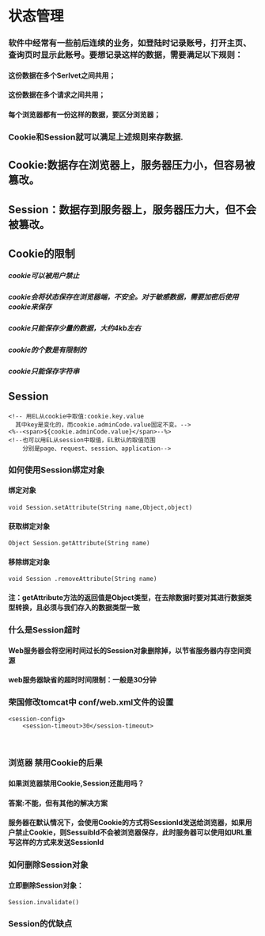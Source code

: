 # 状态管理
### 软件中经常有一些前后连续的业务，如登陆时记录账号，打开主页、查询页时显示此账号。要想记录这样的数据，需要满足以下规则：
#### 这份数据在多个Serlvet之间共用；
#### 这份数据在多个请求之间共用；
#### 每个浏览器都有一份这样的数据，要区分浏览器；
### Cookie和Session就可以满足上述规则来存数据.
## Cookie:数据存在浏览器上，服务器压力小，但容易被篡改。
## Session：数据存到服务器上，服务器压力大，但不会被篡改。 
## Cookie的限制
##### cookie可以被用户禁止
##### cookie会将状态保存在浏览器端，不安全。对于敏感数据，需要加密后使用cookie来保存
##### cookie只能保存少量的数据，大约4kb左右
##### cookie的个数是有限制的
##### cookie只能保存字符串
## Session
    <!-- 用EL从cookie中取值:cookie.key.value
      其中key是变化的，而cookie.adminCode.value固定不变。-->
    <%--<span>${cookie.adminCode.value}</span>--%>
    <!--也可以用EL从session中取值，EL默认的取值范围
        分别是page、request、session、application-->
### 如何使用Session绑定对象
#### 绑定对象
    void Session.setAttribute(String name,Object,object)
#### 获取绑定对象
    Object Session.getAttribute(String name)
#### 移除绑定对象
    void Session .removeAttribute(String name)
#### 注：getAttribute方法的返回值是Object类型，在去除数据时要对其进行数据类型转换，且必须与我们存入的数据类型一致 
### 什么是Session超时
#### Web服务器会将空闲时间过长的Session对象删除掉，以节省服务器内存空间资源
#### web服务器缺省的超时时间限制：一般是30分钟
### 荣国修改tomcat中 conf/web.xml文件的设置
    <session-config>
        <session-timeout>30</session-timeout>
    </session-config>
### 浏览器 禁用Cookie的后果
#### 如果浏览器禁用Cookie,Session还能用吗？
#### 答案:不能，但有其他的解决方案
#### 服务器在默认情况下，会使用Cookie的方式将SessionId发送给浏览器，如果用户禁止Cookie，则SessuibId不会被浏览器保存，此时服务器可以使用如URL重写这样的方式来发送SessionId
### 如何删除Session对象
#### 立即删除Session对象：
    Session.invalidate()
### Session的优缺点
